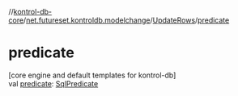 //[kontrol-db-core](../../../index.md)/[net.futureset.kontroldb.modelchange](../index.md)/[UpdateRows](index.md)/[predicate](predicate.md)

# predicate

[core engine and default templates for kontrol-db]\
val [predicate](predicate.md): [SqlPredicate](../-sql-predicate/index.md)
